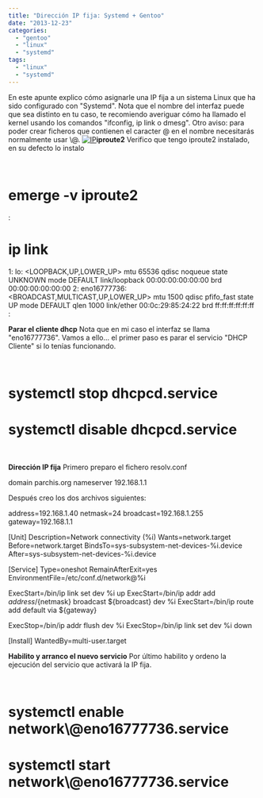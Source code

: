 ```yaml
---
title: "Dirección IP fija: Systemd + Gentoo"
date: "2013-12-23"
categories: 
  - "gentoo"
  - "linux"
  - "systemd"
tags: 
  - "linux"
  - "systemd"
---
```


En este apunte explico cómo asignarle una IP fija a un sistema Linux que ha sido configurado con "Systemd". Nota que el nombre del interfaz puede que sea distinto en tu caso, te recomiendo averiguar cómo ha llamado el kernel usando los comandos "ifconfig, ip link o dmesg". Otro aviso: para poder crear ficheros que contienen el caracter @ en el nombre necesitarás normalmente usar \\@. [![IP](https://www.luispa.com/wp-content/uploads/2014/12/IP.jpg)](https://www.luispa.com/wp-content/uploads/2014/12/IP.jpg)**iproute2** Verifico que tengo iproute2 instalado, en su defecto lo instalo

 
# emerge -v iproute2
:
# ip link
1: lo: <LOOPBACK,UP,LOWER\_UP> mtu 65536 qdisc noqueue state UNKNOWN mode DEFAULT
link/loopback 00:00:00:00:00:00 brd 00:00:00:00:00:00
2: eno16777736: <BROADCAST,MULTICAST,UP,LOWER\_UP> mtu 1500 qdisc pfifo\_fast state UP mode DEFAULT qlen 1000
link/ether 00:0c:29:85:24:22 brd ff:ff:ff:ff:ff:ff
:
 

**Parar el cliente dhcp** Nota que en mi caso el interfaz se llama "eno16777736". Vamos a ello... el primer paso es parar el servicio "DHCP Cliente" si lo tenías funcionando.

 
# systemctl stop dhcpcd.service
# systemctl disable dhcpcd.service
 

**Dirección IP fija** Primero preparo el fichero resolv.conf

domain parchis.org
nameserver 192.168.1.1

Después creo los dos archivos siguientes:

address=192.168.1.40
netmask=24
broadcast=192.168.1.255
gateway=192.168.1.1

\[Unit\]
Description=Network connectivity (%i)
Wants=network.target
Before=network.target
BindsTo=sys-subsystem-net-devices-%i.device
After=sys-subsystem-net-devices-%i.device

\[Service\]
Type=oneshot
RemainAfterExit=yes
EnvironmentFile=/etc/conf.d/network@%i

ExecStart=/bin/ip link set dev %i up
ExecStart=/bin/ip addr add ${address}/${netmask} broadcast ${broadcast} dev %i
ExecStart=/bin/ip route add default via ${gateway}

ExecStop=/bin/ip addr flush dev %i
ExecStop=/bin/ip link set dev %i down

\[Install\]
WantedBy=multi-user.target

**Habilito y arranco el nuevo servicio** Por último habilito y ordeno la ejecución del servicio que activará la IP fija.

 
# systemctl enable network\\@eno16777736.service
# systemctl start network\\@eno16777736.service
